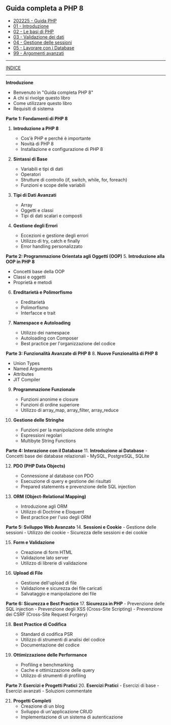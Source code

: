 ## Guida completa a PHP 8
- [202225 - Guida PHP](<https://docs.google.com/presentation/d/1IHGWgXou4idcMSU2-G07_iZLbQv5nE5zpeC7gViaLqk>)
- [01 - Introduzione](<01 - Introduzione/README.md>)
- [02 - Le basi di PHP](<02 - Le basi di PHP/README.md>)
- [03 - Validazione dei dati](<03 - Validazione dei dati/README.md>)
- [04 - Gestione delle sessioni](<04 - Gestione delle sessioni/README.md>)
- [05 - Lavorare con i Database](<05 - Lavorare con i Database/README.md>)
- [99 - Argomenti avanzati](<99 - Argomenti avanzati/README.md>)

---
[INDICE](../README.md)

--- 
**Introduzione**
- Benvenuto in "Guida completa PHP 8"
- A chi si rivolge questo libro
- Come utilizzare questo libro
- Requisiti di sistema

**Parte 1: Fondamenti di PHP 8**
1. **Introduzione a PHP 8**
   - Cos'è PHP e perché è importante
   - Novità di PHP 8
   - Installazione e configurazione di PHP 8

2. **Sintassi di Base**
   - Variabili e tipi di dati
   - Operatori
   - Strutture di controllo (if, switch, while, for, foreach)
   - Funzioni e scope delle variabili

3. **Tipi di Dati Avanzati**
   - Array
   - Oggetti e classi
   - Tipi di dati scalari e composti

4. **Gestione degli Errori**
   - Eccezioni e gestione degli errori
   - Utilizzo di try, catch e finally
   - Error handling personalizzato

**Parte 2: Programmazione Orientata agli Oggetti (OOP)**
5. **Introduzione alla OOP in PHP 8**
   - Concetti base della OOP
   - Classi e oggetti
   - Proprietà e metodi

6. **Ereditarietà e Polimorfismo**
   - Ereditarietà
   - Polimorfismo
   - Interfacce e trait

7. **Namespace e Autoloading**
   - Utilizzo dei namespace
   - Autoloading con Composer
   - Best practice per l'organizzazione del codice

**Parte 3: Funzionalità Avanzate di PHP 8**
8. **Nuove Funzionalità di PHP 8**
   - Union Types
   - Named Arguments
   - Attributes
   - JIT Compiler

9. **Programmazione Funzionale**
   - Funzioni anonime e closure
   - Funzioni di ordine superiore
   - Utilizzo di array_map, array_filter, array_reduce

10. **Gestione delle Stringhe**
    - Funzioni per la manipolazione delle stringhe
    - Espressioni regolari
    - Multibyte String Functions

**Parte 4: Interazione con il Database**
11. **Introduzione ai Database**
    - Concetti base dei database relazionali
    - MySQL, PostgreSQL, SQLite

12. **PDO (PHP Data Objects)**
    - Connessione al database con PDO
    - Esecuzione di query e gestione dei risultati
    - Prepared statements e prevenzione delle SQL injection

13. **ORM (Object-Relational Mapping)**
    - Introduzione agli ORM
    - Utilizzo di Doctrine e Eloquent
    - Best practice per l'uso degli ORM

**Parte 5: Sviluppo Web Avanzato**
14. **Sessioni e Cookie**
    - Gestione delle sessioni
    - Utilizzo dei cookie
    - Sicurezza delle sessioni e dei cookie

15. **Form e Validazione**
    - Creazione di form HTML
    - Validazione lato server
    - Utilizzo di librerie di validazione

16. **Upload di File**
    - Gestione dell'upload di file
    - Validazione e sicurezza dei file caricati
    - Salvataggio e manipolazione dei file

**Parte 6: Sicurezza e Best Practice**
17. **Sicurezza in PHP**
    - Prevenzione delle SQL injection
    - Prevenzione degli XSS (Cross-Site Scripting)
    - Prevenzione dei CSRF (Cross-Site Request Forgery)

18. **Best Practice di Codifica**
    - Standard di codifica PSR
    - Utilizzo di strumenti di analisi del codice
    - Documentazione del codice

19. **Ottimizzazione delle Performance**
    - Profiling e benchmarking
    - Cache e ottimizzazione delle query
    - Utilizzo di strumenti di profiling

**Parte 7: Esercizi e Progetti Pratici**
20. **Esercizi Pratici**
    - Esercizi di base
    - Esercizi avanzati
    - Soluzioni commentate

21. **Progetti Completi**
    - Creazione di un blog
    - Sviluppo di un'applicazione CRUD
    - Implementazione di un sistema di autenticazione

